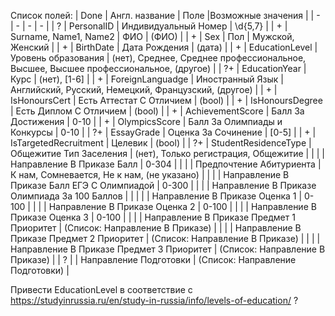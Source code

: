 Список полей:
| Done | Англ. название | Поле |Возможные значения |
| - | - | - | - |
| ?  | PersonalID            | Индивидуальный Номер                          | \d{5,7}                                              |
| +  | Surname, Name1, Name2 | ФИО                                           | (ФИО)                                                |
| +  | Sex                   | Пол                                           | Мужской, Женский                                     |
| +  | BirthDate             | Дата Рождения                                 | (дата)                                               |
| +  | EducationLevel        | Уровень образования                           | (нет), Среднее, Среднее профессиональное, Высшее, Высшее профессиональное, (другое) |
| ?+ | EducationYear         | Курс                                          | (нет), [1-6]                                         |
| +  | ForeignLanguadge      | Иностранный Язык                              | Английский, Русский, Немецкий, Французский, (другое) |
| +  | IsHonoursCert         | Есть Аттестат С Отличием                      | (bool)                                               |
| +  | IsHonoursDegree       | Есть Диплом С Отличием                        | (bool)                                               |
| +  | AchievementScore      | Балл За Достижения                            | 0-10                                                 |
| +  | OlympicsScore         | Балл За Олимпиады и Конкурсы                  | 0-10                                                 |
| ?+ | EssayGrade            | Оценка За Сочинение                           | [0-5]                                                |
| +  | IsTargetedRecruitment | Целевик                                       | (bool)                                               |
| ?+ | StudentResidenceType  | Общежитие Тип Заселения                       | (нет), Только регистрация, Общежитие                 |
|    |                       | Направление В Приказе Балл                    | 0-304                                                |
|    |                       | Предпочтение Абитуриента                      | К нам, Сомневается, Не к нам, (не указано)           |
|    |                       | Направление В Приказе Балл ЕГЭ С Олимпиадой   | 0-300                                                |
|    |                       | Направление В Приказе Олимпиада За 100 Баллов |                                                      |
|    |                       | Направление В Приказе Оценка 1                | 0-100                                                |
|    |                       | Направление В Приказе Оценка 2                | 0-100                                                |
|    |                       | Направление В Приказе Оценка 3                | 0-100                                                |
|    |                       | Направление В Приказе Предмет 1 Приоритет     | (Список: Направление В Приказе)                      |
|    |                       | Направление В Приказе Предмет 2 Приоритет     | (Список: Направление В Приказе)                      |
|    |                       | Направление В Приказе Предмет 3 Приоритет     | (Список: Направление В Приказе)                      |
| ?  |                       | Направление Подготовки                        | (Список: Направление Подготовки)                     |

Привести EducationLevel в соответствие с https://studyinrussia.ru/en/study-in-russia/info/levels-of-education/ ?
